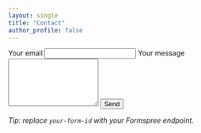 ```yaml
---
layout: single
title: "Contact"
author_profile: false
---
```


<form action="https://formspree.io/f/your-form-id" method="POST">
  <label>Your email
    <input type="email" name="email" required>
  </label>
  <label>Your message
    <textarea name="message" rows="6" required></textarea>
  </label>
  <!-- honeypot -->
  <input type="text" name="_gotcha" style="display:none">
  <button type="submit">Send</button>
</form>

_Tip: replace `your-form-id` with your Formspree endpoint._
